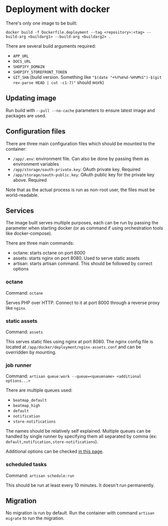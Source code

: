 # Deployment with docker

There's only one image to be built:

    docker build -f Dockerfile.deployment --tag <repository>:<tag> --build-arg <buildarg1> --build-arg <buildarg2> .

There are several build arguments required:

- `APP_URL`
- `DOCS_URL`
- `SHOPIFY_DOMAIN`
- `SHOPIFY_STOREFRONT_TOKEN`
- `GIT_SHA` (build version. Something like `"$(date "+%Y%m%d-%H%M%S")-$(git rev-parse HEAD | cut -c1-7)"` should work)

## Updating image

Run build with `--pull --no-cache` parameters to ensure latest image and packages are used.

## Configuration files

There are three main configuration files which should be mounted to the container:

- `/app/.env`: environment file. Can also be done by passing them as environment variables
- `/app/storage/oauth-private.key`: OAuth private key. Required
- `/app/storage/oauth-public.key`: OAuth public key for the private key above. Required

Note that as the actual process is run as non-root user, the files must be world-readable.

## Services

The image built serves multiple purposes, each can be run by passing the parameter when starting docker (or as command if using orchestration tools like docker-compose).

There are three main commands:

- octane: starts octane on port 8000
- assets: starts nginx on port 8080. Used to serve static assets
- artisan: starts artisan command. This should be followed by correct options

### octane

Command: `octane`

Serves PHP over HTTP. Connect to it at port 8000 through a reverse proxy like `nginx`.

### static assets

Command: `assets`

This serves static files using nginx at port 8080. The nginx config file is located at `/app/docker/deployment/nginx-assets.conf` and can be overridden by mounting.

### job runner

Command: `artisan queue:work --queue=<queuename> <additional options...>`

There are multiple queues used:

- `beatmap_default`
- `beatmap_high`
- `default`
- `notification`
- `store-notifications`

The names should be relatively self explained. Multiple queues can be handled by single runner by specifying them all separated by comma (ex: `default,notification,store-notifications`).

Additional options can be checked [in this page](https://laravel.com/docs/6.x/queues).

### scheduled tasks

Command: `artisan schedule:run`

This should be run at least every 10 minutes. It doesn't run permanently.

## Migration

No migration is run by default. Run the container with command `artisan migrate` to run the migration.
